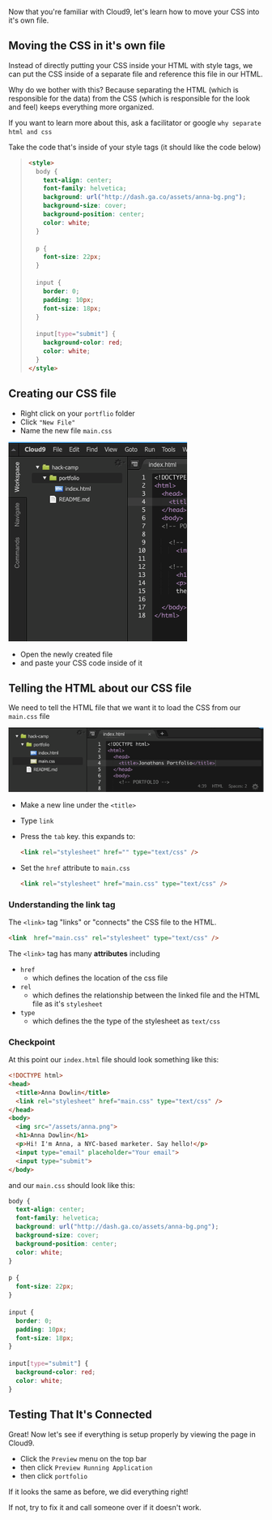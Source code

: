 Now that you're familiar with Cloud9, let's learn how to move your CSS into
it's own file.

## Moving the CSS in it's own file

Instead of directly putting your CSS inside your HTML with style tags, we can
put the CSS inside of a separate file and reference this file in our HTML.

Why do we bother with this? Because separating the HTML (which is responsible
for the data) from the CSS (which is responsible for the look and feel) keeps
everything more organized.

If you want to learn more about this, ask a facilitator or google
`why separate html and css`

Take the code that's inside of your style tags (it should like the code
below)

> ```html
> <style>
>   body {
>     text-align: center;
>     font-family: helvetica;
>     background: url("http://dash.ga.co/assets/anna-bg.png");
>     background-size: cover;
>     background-position: center;
>     color: white;
>   }
>
>   p {
>     font-size: 22px;
>   }
>
>   input {
>     border: 0;
>     padding: 10px;
>     font-size: 18px;
>   }
>
>   input[type="submit"] {
>     background-color: red;
>     color: white;
>   }
> </style>
> ```

## Creating our CSS file

- Right click on your `portflio` folder
- Click `"New File"`
- Name the new file `main.css`

![](img/add_css_file.gif)

- Open the newly created file
- and paste your CSS code inside of it

## Telling the HTML about our CSS file

We need to tell the HTML file that we want it to load the CSS from our  `main.css` file

![](img/add_css.gif)

- Make a new line under the `<title>`
- Type `link`
- Press the `tab` key. this expands to:

  ```html
  <link rel="stylesheet" href="" type="text/css" />
  ```

- Set the `href` attribute to `main.css`

  ```html
  <link rel="stylesheet" href="main.css" type="text/css" />
  ```

### Understanding the link tag

The `<link>` tag "links" or "connects" the CSS file to the HTML.

```html
<link  href="main.css" rel="stylesheet" type="text/css" />
```

The `<link>` tag has many **attributes** including

- `href`
  - which defines the location of the css file
- `rel`
  - which defines the relationship between the linked file and the HTML file
    as it's `stylesheet`
- `type`
  - which defines the the type of the stylesheet as `text/css`


### Checkpoint

At this point our `index.html` file should look something like this:

```html
<!DOCTYPE html>
<head>
  <title>Anna Dowlin</title>
  <link rel="stylesheet" href="main.css" type="text/css" />
</head>
<body>
  <img src="/assets/anna.png">
  <h1>Anna Dowlin</h1>
  <p>Hi! I'm Anna, a NYC-based marketer. Say hello!</p>
  <input type="email" placeholder="Your email">
  <input type="submit">
</body>
```

and our `main.css` should look like this:

```css
body {
  text-align: center;
  font-family: helvetica;
  background: url("http://dash.ga.co/assets/anna-bg.png");
  background-size: cover;
  background-position: center;
  color: white;
}

p {
  font-size: 22px;
}

input {
  border: 0;
  padding: 10px;
  font-size: 18px;
}

input[type="submit"] {
  background-color: red;
  color: white;
}
```

## Testing That It's Connected

Great! Now let's see if everything is setup properly by viewing the page
in Cloud9.

- Click the `Preview` menu on the top bar
- then click `Preview Running Application`
- then click `portfolio`

If it looks the same as before, we did everything right!

If not, try to fix it and call someone over if it doesn't work.
